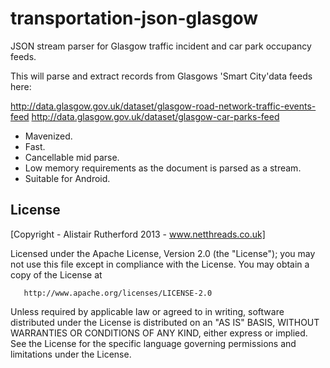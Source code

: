 transportation-json-glasgow
===========================

JSON stream parser for Glasgow traffic incident and car park occupancy feeds.

This will parse and extract records from Glasgows 'Smart City'data feeds here:

http://data.glasgow.gov.uk/dataset/glasgow-road-network-traffic-events-feed
http://data.glasgow.gov.uk/dataset/glasgow-car-parks-feed

- Mavenized.
- Fast.
- Cancellable mid parse.
- Low memory requirements as the document is parsed as a stream.
- Suitable for Android.

License
--------
[Copyright - Alistair Rutherford 2013 - www.netthreads.co.uk]

Licensed under the Apache License, Version 2.0 (the "License");
   you may not use this file except in compliance with the License.
   You may obtain a copy of the License at

       http://www.apache.org/licenses/LICENSE-2.0

   Unless required by applicable law or agreed to in writing, software
   distributed under the License is distributed on an "AS IS" BASIS,
   WITHOUT WARRANTIES OR CONDITIONS OF ANY KIND, either express or implied.
   See the License for the specific language governing permissions and
   limitations under the License.
